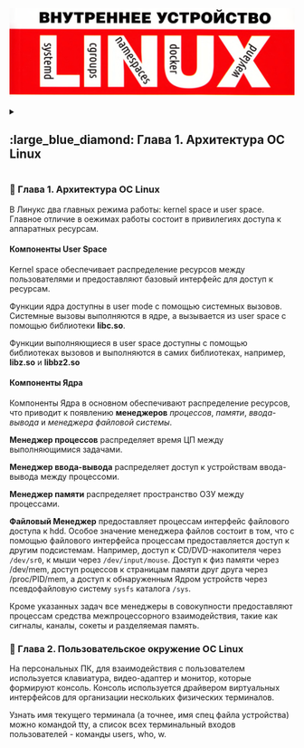 <p align="center">
<img src="https://github.com/ikozhuhar/ketov/blob/main/img/ketov-linux.png">
</p>

<details>
   <p><summary><h2> :large_blue_diamond: Глава 1. Архитектура ОС Linux</h2></summary></p>

   1. Red Hat Enterprise Linux

</details>

### :large_blue_diamond: Глава 1. Архитектура ОС Linux

В Линукс два главных режима работы: kernel space и user space. Главное отличие в оежимах работы состоит в привилегиях доступа к аппаратных ресурсам. 

#### Компоненты User Space 

Kernel space обеспечивает распределение ресурсов между пользователями и предоставляют базовый интерфейс для доступ к ресурсам.

Функции ядра доступны в user mode с помощью системных вызовов. Системные вызовы выполняются в ядре, а вызывается из user space с помощью библиотеки **libc.so**. 

Функции выполняющиеся в user space доступны с помощью библиотеках вызовов и выполняются в самих библиотеках, например, **libz.so** и  **libbz2.so**

#### Компоненты Ядра

Компоненты Ядра в основном обеспечивают распределение ресурсов, что приводит к появлению **менеджеров** _процессов_, _памяти_, _ввода-вывода_ и _менеджера файловой системы_.

**Менеджер процессов** распределяет время ЦП между выполняющимися задачами.

**Менеджер ввода-вывода** распределяет доступ к устройствам ввода-вывода между процессоми.

**Менеджер памяти** распределяет пространство ОЗУ между процессами.

**Файловый Менеджер** предоставляет процессам интерфейс файлового доступа к hdd.  Особое значение менеджера файлов состоит в том, что с помощью файлового интерфейса процессам предоставляется доступ к другим подсистемам. Например, доступ к CD/DVD-накопителя через `/dev/sr0`, к мыши через `/dev/input/mouse`. Доступ к физ памяти через /dev/mem, доступ роцессов  к страницам памяти друг друга через /proc/PID/mem, а доступ к обнаруженным Ядром устройств через псевдофайловую систему `sysfs` каталога `/sys`.

Кроме указанных задач все менеджеры в совокупности предоставляют процессам средства межпроцессорного взаимодействия, такие как сигналы, каналы, сокеты и разделяемая память.



### :large_blue_diamond: Глава 2. Пользовательское окружение ОС Linux

На персональных ПК, для взаимодействия с пользователем используется клавиатура, видео-адаптер и монитор, которые формируют консоль. Консоль используется драйвером виртуальных интерфейсов для организации нескольких физических терминалов.

Узнать имя текущего терминала (а точнее, имя спец файла устройства) можно командой tty, а список всех терминальный входов пользователей - команды users, who, w.
